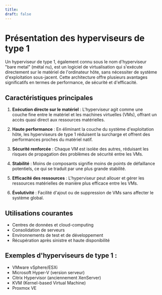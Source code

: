 ```yaml
---
title: 
draft: false
---
```

# Présentation des hyperviseurs de type 1

Un hyperviseur de type 1, également connu sous le nom d'hyperviseur "bare metal" (métal nu), est un logiciel de virtualisation qui s'exécute directement sur le matériel de l'ordinateur hôte, sans nécessiter de système d'exploitation sous-jacent. Cette architecture offre plusieurs avantages significatifs en termes de performance, de sécurité et d'efficacité.

## Caractéristiques principales

1. **Exécution directe sur le matériel** : L'hyperviseur agit comme une couche fine entre le matériel et les machines virtuelles (VMs), offrant un accès quasi direct aux ressources matérielles.

2. **Haute performance** : En éliminant la couche du système d'exploitation hôte, les hyperviseurs de type 1 réduisent la surcharge et offrent des performances proches du matériel natif.

3. **Sécurité renforcée** : Chaque VM est isolée des autres, réduisant les risques de propagation des problèmes de sécurité entre les VMs.

4. **Stabilité** : Moins de composants signifie moins de points de défaillance potentiels, ce qui se traduit par une plus grande stabilité.

5. **Efficacité des ressources** : L'hyperviseur peut allouer et gérer les ressources matérielles de manière plus efficace entre les VMs.

6. **Évolutivité** : Facilité d'ajout ou de suppression de VMs sans affecter le système global.

## Utilisations courantes

- Centres de données et cloud-computing
- Consolidation de serveurs
- Environnements de test et de développement
- Récupération après sinistre et haute disponibilité

## Exemples d'hyperviseurs de type 1 :

- VMware vSphere/ESXi
- Microsoft Hyper-V (version serveur)
- Citrix Hypervisor (anciennement XenServer)
- KVM (Kernel-based Virtual Machine)
- Proxmox VE

